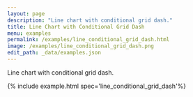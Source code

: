 ```yaml
---
layout: page
description: "Line chart with conditional grid dash."
title: Line Chart with Conditional Grid Dash
menu: examples
permalink: /examples/line_conditional_grid_dash.html
image: /examples/line_conditional_grid_dash.png
edit_path: _data/examples.json
---
```


Line chart with conditional grid dash.

{% include example.html spec='line_conditional_grid_dash'%}
